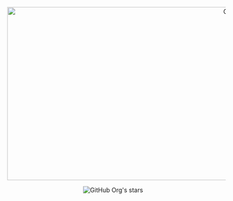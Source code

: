<p align="center">
  <img alt="Gif" width="1000" height="400" src="https://github.com/ghostwond3r/ghostwond3r/assets/64184513/fd2b5906-b496-4ba6-b2fc-7a0ca662e5f3"
</p>

<p align="center">
  <img alt="GitHub Org's stars" src="https://img.shields.io/github/stars/ghostwond3r?style=social">&nbsp;&nbsp;&nbsp;&nbsp;
</p>
